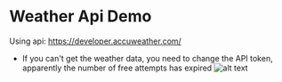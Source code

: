 # Weather Api Demo
Using api: https://developer.accuweather.com/
- If you can't get the weather data, you need to change the API token, apparently the number of free attempts has expired
 ![alt text](https://i.ibb.co/LYMQ3z1/Screenshot-1.png)
